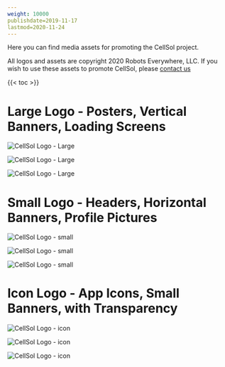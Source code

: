 ```yaml
---
weight: 10000
publishdate=2019-11-17
lastmod=2020-11-24
---
```


Here you can find media assets for promoting the CellSol project.

All logos and assets are copyright 2020 Robots Everywhere, LLC. If you wish to use these assets to promote CellSol, please [contact us](mailto:cellsol@robots-everywhere.com)

{{< toc >}}

# Large Logo - Posters, Vertical Banners, Loading Screens

![CellSol Logo - Large](../../media/cellsol_large_236.png)

![CellSol Logo - Large](../../media/cellsol_large_590.png)

![CellSol Logo - Large](../../media/cellsol_large_1062.png)

# Small Logo - Headers, Horizontal Banners, Profile Pictures

![CellSol Logo - small](../../media/cellsol_small_236.png)

![CellSol Logo - small](../../media/cellsol_small_590.png)

![CellSol Logo - small](../../media/cellsol_small_1062.png)

# Icon Logo - App Icons, Small Banners, with Transparency

![CellSol Logo - icon](../../media/cellsol_icon_204.png)

![CellSol Logo - icon](../../media/cellsol_icon_510.png)

![CellSol Logo - icon](../../media/cellsol_icon_1024.png)